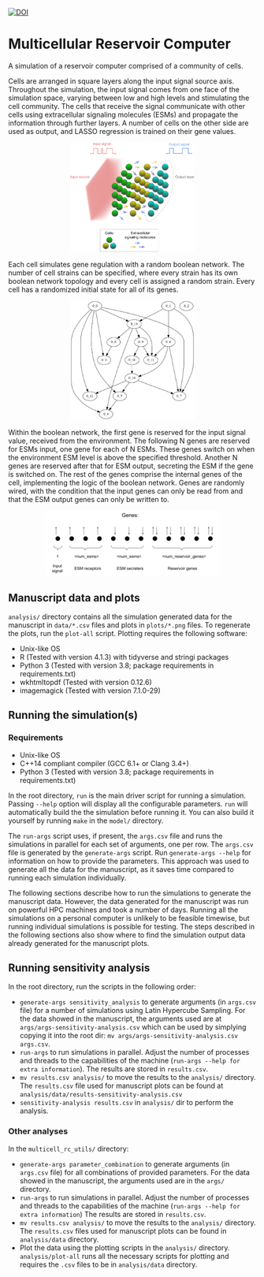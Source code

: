 [![DOI](https://zenodo.org/badge/270886541.svg)](https://zenodo.org/badge/latestdoi/270886541)

# Multicellular Reservoir Computer

A simulation of a reservoir computer comprised of a community of cells.

Cells are arranged in square layers along the input signal source axis. Throughout the simulation, the input signal comes from one face of the simulation space, varying between low and high levels and stimulating the cell community. The cells that receive the signal communicate with other cells using extracellular signaling molecules (ESMs) and propagate the information through further layers. A number of cells on the other side are used as output, and LASSO regression is trained on their gene values.

<p align="center">
<img src="res/cell_layers.png" alt="Cell layers" width="50%"/>
</p>

Each cell simulates gene regulation with a random boolean network. The number of cell strains can be specified, where every strain has its own boolean network topology and every cell is assigned a random strain. Every cell has a randomized initial state for all of its genes.

<p align="center">
<img src="res/gene_network.png" alt="Gene network" width="50%"/>
</p>

Within the boolean network, the first gene is reserved for the input signal value, received from the environment. The following N genes are reserved for ESMs input, one gene for each of N ESMs. These genes switch on when the environment ESM level is above the specified threshold. Another N genes are reserved after that for ESM output, secreting the ESM if the gene is switched on. The rest of the genes comprise the internal genes of the cell, implementing the logic of the boolean network. Genes are randomly wired, with the condition that the input genes can only be read from and that the ESM output genes can only be written to.

<p align="center">
<img src="res/gene_layout.png" alt="Gene layout" width="70%"/>
</p>

## Manuscript data and plots

`analysis/` directory contains all the simulation generated data for the manuscript in `data/*.csv` files and plots in `plots/*.png` files. To regenerate the plots, run the `plot-all` script. Plotting requires the following software:
- Unix-like OS
- R (Tested with version 4.1.3) with tidyverse and stringi packages
- Python 3 (Tested with version 3.8; package requirements in requirements.txt)
- wkhtmltopdf (Tested with version 0.12.6)
- imagemagick (Tested with version 7.1.0-29)

## Running the simulation(s)

### Requirements
- Unix-like OS
- C++14 compliant compiler (GCC 6.1+ or Clang 3.4+)
- Python 3 (Tested with version 3.8; package requirements in requirements.txt)

In the root directory, `run` is the main driver script for running a simulation. Passing `--help` option will display all the configurable parameters. `run` will automatically build the the simulation before running it. You can also build it yourself by running `make` in the `model/` directory.

The `run-args` script uses, if present, the `args.csv` file and runs the simulations in parallel for each set of arguments, one per row. The `args.csv` file is generated by the `generate-args` script. Run `generate-args --help` for information on how to provide the parameters. This approach was used to generate all the data for the manuscript, as it saves time compared to running each simulation individually.

The following sections describe how to run the simulations to generate the manuscript data. However, the data generated for the manuscript was run on powerful HPC machines and took a number of days. Running all the simulations on a personal computer is unlikely to be feasible timewise, but running individual simulations is possible for testing. The steps described in the following sections also show where to find the simulation output data already generated for the manuscript plots.

## Running sensitivity analysis

In the root directory, run the scripts in the following order:
- `generate-args sensitivity_analysis` to generate arguments (in `args.csv` file) for a number of simulations using Latin Hypercube Sampling. For the data showed in the manuscript, the arguments used are at `args/args-sensitivity-analysis.csv` which can be used by simplying copying it into the root dir: `mv args/args-sensitivity-analysis.csv args.csv`.
- `run-args` to run simulations in parallel. Adjust the number of processes and threads to the capabilities of the machine (`run-args --help for extra information`). The results are stored in `results.csv`.
- `mv results.csv analysis/` to move the results to the `analysis/` directory. The `results.csv` file used for manuscript plots can be found at `analysis/data/results-sensitivity-analysis.csv`
- `sensitivity-analysis results.csv` in `analysis/` dir to perform the analysis.

### Other analyses

In the `multicell_rc_utils/` directory:
- `generate-args parameter_combination` to generate arguments (in `args.csv` file) for all combinations of provided parameters. For the data showed in the manuscript, the arguments used are in the `args/` directory.
- `run-args` to run simulations in parallel. Adjust the number of processes and threads to the capabilities of the machine (`run-args --help for extra information`) The results are stored in `results.csv`.
- `mv results.csv analysis/` to move the results to the `analysis/` directory. The `results.csv` files used for manuscript plots can be found in `analysis/data` directory.
- Plot the data using the plotting scripts in the `analysis/` directory. `analysis/plot-all` runs all the necessary scripts for plotting and requires the `.csv` files to be in `analysis/data` directory.
